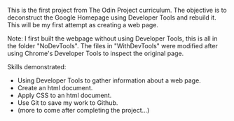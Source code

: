 This is the first project from The Odin Project curriculum. The objective is to deconstruct the Google Homepage using Developer Tools and rebuild it. This will be my first attempt as creating a web page.

Note: I first built the webpage without using Developer Tools, this is all in the folder "NoDevTools". The files in "WithDevTools" were modified after using Chrome's Developer Tools to inspect the original page.

Skills demonstrated:
- Using Developer Tools to gather information about a web page.
- Create an html document.
- Apply CSS to an html document.
- Use Git to save my work to Github.
- (more to come after completing the project...)
